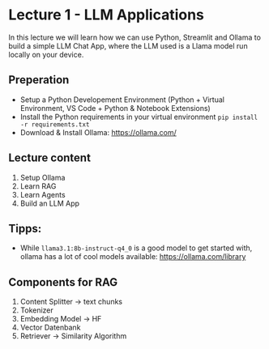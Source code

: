 # Lecture 1 - LLM Applications

In this lecture we will learn how we can use Python, Streamlit and Ollama to build a simple LLM Chat App, where the LLM used is a Llama model run locally on your device.

## Preperation
- Setup a Python Developement Environment (Python + Virtual Environment, VS Code + Python & Notebook Extensions)
- Install the Python requirements in your virtual environment `pip install -r requirements.txt`
- Download & Install Ollama: https://ollama.com/

## Lecture content
1. Setup Ollama
2. Learn RAG
3. Learn Agents
4. Build an LLM App

## Tipps:
- While ``llama3.1:8b-instruct-q4_0`` is a good model to get started with, ollama has a lot of cool models available: https://ollama.com/library
 
## Components for RAG
1. Content Splitter -> text chunks
2. Tokenizer
3. Embedding Model -> HF 
4. Vector Datenbank
5. Retriever -> Similarity Algorithm

